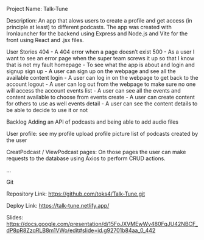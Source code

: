 Project Name:
Talk-Tune

Description:
An app that alows users to create a profile and get access (in principle at least) to different podcasts.
The app was created with Ironlauncher for the backend using Express and Node.js and Vite for the front using React and .jsx files.


User Stories
404 - A 404 error when a page doesn’t exist
500 - As a user I want to see an error page when the super team screws it up so that I know that is not my fault
homepage - To see what the app is about and login and signup
sign up - A user can sign up on the webpage and see all the available content
login - A user can log in on the webpage to get back to the account
logout - A user can log out from the webpage to make sure no one will access the account
events list - A user can see all the events and content available to choose from
events create - A user can create content for others to use as well
events detail - A user can see the content details to be able to decide to use it or not

Backlog
Adding an API of podcasts and being able to add audio files 

User profile:
see my profile
upload profile picture
list of podcasts created by the user

CreatPodcast / ViewPodcast  pages:
On those pages the user can make requests to the database using Axios to perform CRUD actions. 

...

Git

Repository Link: https://github.com/toks4/Talk-Tune.git

Deploy Link: https://talk-tune.netlify.app/

Slides:
https://docs.google.com/presentation/d/15FoJXVMEwWv480FqJU42NBCF_dP8pR8ZzqRLB8m1VWo/edit#slide=id.g92701b84aa_0_442
